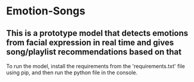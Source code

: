 # Emotion-Songs
## This is a prototype model that detects emotions from facial expression in real time and gives song/playlist recommendations based on that

To run the model, install the requirements from the 'requirements.txt' file using pip, and then run the python file in the console.
